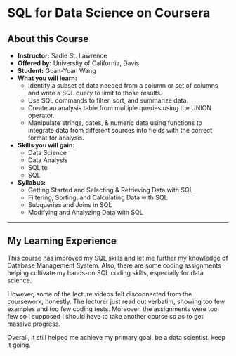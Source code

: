 # SQL for Data Science on Coursera

## About this Course

- **Instructor:** Sadie St. Lawrence
- **Offered by:** University of California, Davis
- **Student:** Guan-Yuan Wang
- **What you will learn:** 
  - Identify a subset of data needed from a column or set of columns and write a SQL query to limit to those results.
  - Use SQL commands to filter, sort, and summarize data.
  - Create an analysis table from multiple queries using the UNION operator.
  - Manipulate strings, dates, & numeric data using functions to integrate data from different sources into fields with the correct format for analysis.
- **Skills you will gain:**
  - Data Science
  - Data Analysis
  - SQLite
  - SQL
- **Syllabus:**
  - Getting Started and Selecting & Retrieving Data with SQL
  - Filtering, Sorting, and Calculating Data with SQL
  - Subqueries and Joins in SQL
  - Modifying and Analyzing Data with SQL

------



## My Learning Experience

This course has improved my SQL skills and let me further my knowledge of Database Management System. Also, there are some coding assignments helping cultivate my hands-on SQL coding skills, especially for data science.

However, some of the lecture videos felt disconnected from the coursework, honestly. The lecturer just read out verbatim, showing too few examples and too few coding tests. Moreover, the assignments were too few so I supposed I should have to take another course so as to get massive progress.

Overall, it still helped me achieve my primary goal, be a data scientist. keep it going.
